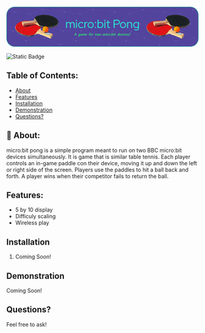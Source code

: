 ![micro:bit Pong](github-header-image.png)

![Static Badge](https://img.shields.io/badge/Visit_My-Website-blue?link=https%3A%2F%2Fromanpemberton.com)

## Table of Contents:
- [About](#about)
- [Features](#features)
- [Installation](#installation)
- [Demonstration](#demonstration)
- [Questions?](#questions)

## 🏓 About:
micro:bit pong is a simple program meant to run on two BBC micro:bit devices simultaneously. It is game that is similar table tennis. Each player controls an in-game paddle con their device, moving it up and down the left or right side of the screen. Players use the paddles to hit a ball back and forth. A player wins when their competitor fails to return the ball.

## Features:
- 5 by 10 display
- Difficuly scaling
- Wireless play

## Installation
1. Coming Soon!

## Demonstration
Coming Soon!

## Questions?
Feel free to ask!